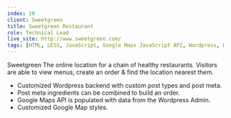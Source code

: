 ```yaml
---
index: 10
client: Sweetgreen
title: Sweetgreen Restaurant
role: Technical Lead
live_site: http://www.sweetgreen.com/
tags: [HTML, LESS, JavaScript, Google Maps JavaScript API, Wordpress, Linux, Apache, MySQL, PHP, Google Analytics, Google Webmaster Tools, New Relic]
---
```

Sweetgreen
The online location for a chain of healthy restaurants. Visitors are able to view menus, create an order & find the location nearest them.

* Customized Wordpress backend with custom post types and post meta.
* Post meta ingredients can be combined to build an order.
* Google Maps API is populated with data from the Wordpress Admin.
* Customized Google Map styles.


